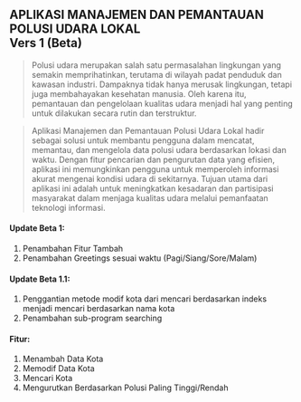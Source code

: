 ## **APLIKASI MANAJEMEN DAN PEMANTAUAN POLUSI UDARA LOKAL** <br> Vers 1 (Beta)

>Polusi udara merupakan salah satu permasalahan lingkungan yang semakin memprihatinkan, terutama di wilayah padat penduduk dan kawasan industri. Dampaknya tidak hanya merusak lingkungan, tetapi juga membahayakan kesehatan manusia. Oleh karena itu, pemantauan dan pengelolaan kualitas udara menjadi hal yang penting untuk dilakukan secara rutin dan terstruktur.

>Aplikasi Manajemen dan Pemantauan Polusi Udara Lokal hadir sebagai solusi untuk membantu pengguna dalam mencatat, memantau, dan mengelola data polusi udara berdasarkan lokasi dan waktu. Dengan fitur pencarian dan pengurutan data yang efisien, aplikasi ini memungkinkan pengguna untuk memperoleh informasi akurat mengenai kondisi udara di sekitarnya. Tujuan utama dari aplikasi ini adalah untuk meningkatkan kesadaran dan partisipasi masyarakat dalam menjaga kualitas udara melalui pemanfaatan teknologi informasi.

#### Update Beta 1:
1. Penambahan Fitur Tambah
2. Penambahan Greetings sesuai waktu (Pagi/Siang/Sore/Malam)

#### Update Beta 1.1:
1. Penggantian metode modif kota dari mencari berdasarkan indeks menjadi mencari berdasarkan nama kota
2. Penambahan sub-program searching

#### Fitur:

1. Menambah Data Kota
2. Memodif Data Kota
3. Mencari Kota
4. Mengurutkan Berdasarkan Polusi Paling Tinggi/Rendah
